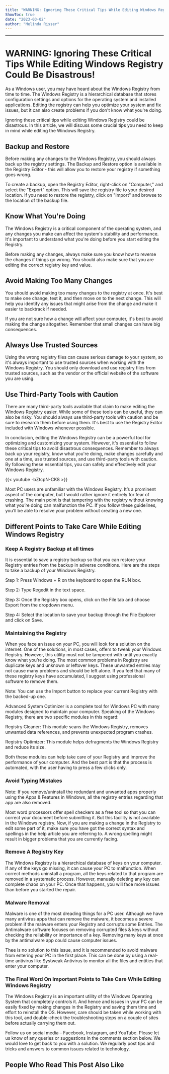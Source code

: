 ```yaml
---
title: "WARNING: Ignoring These Critical Tips While Editing Windows Registry Could Be Disastrous!"
ShowToc: true 
date: "2023-03-02"
author: "Melinda Risser"
---
```

*****
# WARNING: Ignoring These Critical Tips While Editing Windows Registry Could Be Disastrous!

As a Windows user, you may have heard about the Windows Registry from time to time. The Windows Registry is a hierarchical database that stores configuration settings and options for the operating system and installed applications. Editing the registry can help you optimize your system and fix issues, but it can also create problems if you don't know what you're doing.

Ignoring these critical tips while editing Windows Registry could be disastrous. In this article, we will discuss some crucial tips you need to keep in mind while editing the Windows Registry.

## Backup and Restore

Before making any changes to the Windows Registry, you should always back up the registry settings. The Backup and Restore option is available in the Registry Editor - this will allow you to restore your registry if something goes wrong.

To create a backup, open the Registry Editor, right-click on "Computer," and select the "Export" option. This will save the registry file to your desired location. If you need to restore the registry, click on "Import" and browse to the location of the backup file.

## Know What You're Doing

The Windows Registry is a critical component of the operating system, and any changes you make can affect the system's stability and performance. It's important to understand what you're doing before you start editing the Registry.

Before making any changes, always make sure you know how to reverse the changes if things go wrong. You should also make sure that you are editing the correct registry key and value.

## Avoid Making Too Many Changes

You should avoid making too many changes to the registry at once. It's best to make one change, test it, and then move on to the next change. This will help you identify any issues that might arise from the change and make it easier to backtrack if needed.

If you are not sure how a change will affect your computer, it's best to avoid making the change altogether. Remember that small changes can have big consequences.

## Always Use Trusted Sources

Using the wrong registry files can cause serious damage to your system, so it's always important to use trusted sources when working with the Windows Registry. You should only download and use registry files from trusted sources, such as the vendor or the official website of the software you are using.

## Use Third-Party Tools with Caution

There are many third-party tools available that claim to make editing the Windows Registry easier. While some of these tools can be useful, they can also be risky. You should always use third-party tools with caution and be sure to research them before using them. It's best to use the Registry Editor included with Windows whenever possible.

In conclusion, editing the Windows Registry can be a powerful tool for optimizing and customizing your system. However, it's essential to follow these critical tips to avoid disastrous consequences. Remember to always back up your registry, know what you're doing, make changes carefully and one at a time, use trusted sources, and use third-party tools with caution. By following these essential tips, you can safely and effectively edit your Windows Registry.

{{< youtube -bZtcpN-CK8 >}} 



Most PC users are unfamiliar with the Windows Registry. It’s a prominent aspect of the computer, but I would rather ignore it entirely for fear of crashing. The main point is that tampering with the registry without knowing what you’re doing can malfunction the PC. If you follow these guidelines, you’ll be able to resolve your problem without creating a new one.
 
## Different Points to Take Care While Editing Windows Registry
 
### Keep A Registry Backup at all times
 

 
It is essential to save a registry backup so that you can restore your Registry entries from the backup in adverse conditions. Here are the steps to take a backup of your Windows Registry.
 
Step 1: Press Windows + R on the keyboard to open the RUN box.
 
Step 2: Type Regedit in the text space.
 
Step 3: Once the Registry box opens, click on the File tab and choose Export from the dropdown menu.
 
Step 4: Select the location to save your backup through the File Explorer and click on Save.
 
### Maintaining the Registry
 
When you face an issue on your PC, you will look for a solution on the internet. One of the solutions, in most cases, offers to tweak your Windows Registry. However, this utility must not be tampered with until you exactly know what you’re doing. The most common problems in Registry are duplicate keys and unknown or leftover keys. These unwanted entries may not cause many problems and should be left alone. If you feel that many of these registry keys have accumulated, I suggest using professional software to remove them.
 
Note: You can use the Import button to replace your current Registry with the backed-up one.
 
Advanced System Optimizer is a complete tool for Windows PC with many modules designed to maintain your computer. Speaking of the Windows Registry, there are two specific modules in this regard:
 
Registry Cleaner: This module scans the Windows Registry, removes unwanted data references, and prevents unexpected program crashes.
 
Registry Optimizer: This module helps defragments the Windows Registry and reduce its size.
 
Both these modules can help take care of your Registry and improve the performance of your computer. And the best part is that the process is automated, with the user having to press a few clicks only.
 
### Avoid Typing Mistakes
 
Note: If you remove/uninstall the redundant and unwanted apps properly using the Apps & Features in Windows, all the registry entries regarding that app are also removed.
 
Most word processors offer spell checkers as a free tool so that you can correct your document before submitting it. But this facility is not available in the Windows registry. Now, if you are making a change in the Registry to edit some part of it, make sure you have got the correct syntax and spellings in the help article you are referring to. A wrong spelling might result in bigger problems that you are currently facing.
 
### Remove A Registry Key
 
The Windows Registry is a hierarchical database of keys on your computer. If any of the keys go missing, it can cause your PC to malfunction. When correct methods uninstall a program, all the keys related to that program are removed in a systematic process. However, manually deleting any key can complete chaos on your PC. Once that happens, you will face more issues than before you started the repair.
 
### Malware Removal
 
Malware is one of the most dreading things for a PC user. Although we have many antivirus apps that can remove the malware, it becomes a severe problem if the malware enters your Registry and corrupts some Entries. The Antimalware software focuses on removing corrupted files & keys without checking the reliability or importance of a key. Removing many keys at once by the antimalware app could cause computer issues.
 
Thee is no solution to this issue, and it is recommended to avoid malware from entering your PC in the first place. This can be done by using a real-time antivirus like Systweak Antivirus to monitor all the files and entities that enter your computer.
 
### The Final Word On Important Points to Take Care While Editing Windows Registry
 
The Windows Registry is an important utility of the Windows Operating System that completely controls it. And hence and issues in your PC can be easily fixed by making changes in the Registry and saving them time and effort to reinstall the OS. However, care should be taken while working with this tool, and double-check the troubleshooting steps on a couple of sites before actually carrying them out.
 
Follow us on social media – Facebook, Instagram, and YouTube. Please let us know of any queries or suggestions in the comments section below. We would love to get back to you with a solution. We regularly post tips and tricks and answers to common issues related to technology.
 
##  People Who Read This Post Also Like 



